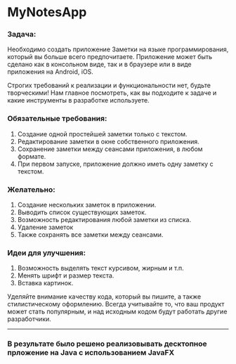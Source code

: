 # MyNotesApp

### Задача:
Необходимо создать приложение Заметки на языке программирования, который вы больше всего предпочитаете. Приложение может быть сделано как в консольном виде, так и в браузере или в виде приложения на Android, iOS.

Строгих требований к реализации и функциональности нет, будьте творческими! Нам главное посмотреть, как вы подходите к задаче и какие инструменты в разработке используете.

### Обязательные требования:
1) Создание одной простейшей заметки только с текстом.
2) Редактирование заметки в окне собственного приложения.
3) Сохранение заметки между сеансами приложения, в любом формате.
4) При первом запуске, приложение должно иметь одну заметку с текстом.

### Желательно:
1) Создание нескольких заметок в приложении.
2) Выводить список существующих заметок.
3) Возможность редактирования любой заметки из списка.
4) Удаление заметок
5) Также сохранять все заметки между сеансами.

### Идеи для улучшения:
1) Возможность выделять текст курсивом, жирным и т.п.
2) Менять шрифт и размер текста.
3) Вставка картинок.

Уделяйте внимание качеству кода, который вы пишите, а также стилистическому оформлению. Всегда учитывайте то, что ваш продукт может стать популярным, и над исходным кодом будут работать другие разработчики.

---
### В результате было решено реализовывать десктопное прложение на Java с использованием JavaFX
